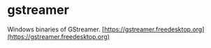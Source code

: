 # gstreamer
Windows binaries of GStreamer.
[https://gstreamer.freedesktop.org](https://gstreamer.freedesktop.org)
